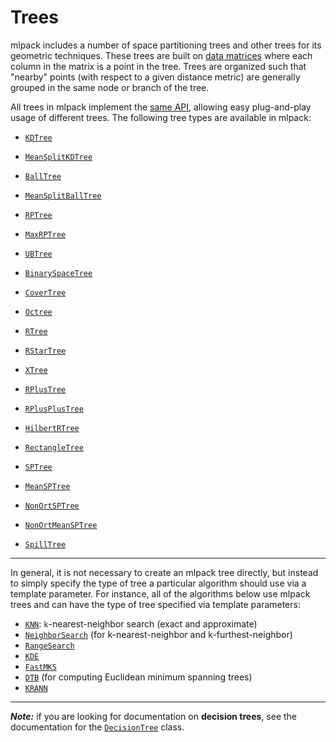 # Trees

mlpack includes a number of space partitioning trees and other trees for its
geometric techniques.  These trees are built on [data matrices](../matrices.md)
where each column in the matrix is a point in the tree.  Trees are organized
such that "nearby" points (with respect to a given distance metric) are
generally grouped in the same node or branch of the tree.

All trees in mlpack implement
the [same API](../../developer/trees.md), allowing easy plug-and-play usage of
different trees.  The following tree types are available in mlpack:

 * [`KDTree`](trees/kdtree.md)
 * [`MeanSplitKDTree`](trees/mean_split_kdtree.md)
 * [`BallTree`](trees/ball_tree.md)
 * [`MeanSplitBallTree`](trees/mean_split_ball_tree.md)
 * [`RPTree`](trees/rp_tree.md)
 * [`MaxRPTree`](trees/max_rp_tree.md)
 * [`UBTree`](trees/ub_tree.md)
 * [`BinarySpaceTree`](trees/binary_space_tree.md)

 * [`CoverTree`](trees/cover_tree.md)

 * [`Octree`](trees/octree.md)

 * [`RTree`](trees/r_tree.md)
 * [`RStarTree`](trees/r_star_tree.md)
 * [`XTree`](trees/x_tree.md)
 * [`RPlusTree`](trees/r_plus_tree.md)
 * [`RPlusPlusTree`](trees/r_plus_plus_tree.md)
 * [`HilbertRTree`](trees/hilbert_r_tree.md)
 * [`RectangleTree`](trees/rectangle_tree.md)

 * [`SPTree`](trees/sp_tree.md)
 * [`MeanSPTree`](trees/mean_sp_tree.md)
 * [`NonOrtSPTree`](trees/non_ort_sp_tree.md)
 * [`NonOrtMeanSPTree`](trees/non_ort_mean_sp_tree.md)
 * [`SpillTree`](trees/spill_tree.md)

---

In general, it is not necessary to create an mlpack tree directly, but instead
to simply specify the type of tree a particular algorithm should use via a
template parameter.  For instance, all of the algorithms below use mlpack trees
and can have the type of tree specified via template parameters:

<!-- TODO: document these! -->

 * [`KNN`](../methods/knn.md): `k`-nearest-neighbor search (exact and
   approximate)
 * [`NeighborSearch`](/src/mlpack/methods/neighbor_search/neighbor_search.hpp)
   (for k-nearest-neighbor and k-furthest-neighbor)
 * [`RangeSearch`](/src/mlpack/methods/range_search/range_search.hpp)
 * [`KDE`](/src/mlpack/methods/kde/kde.hpp)
 * [`FastMKS`](/src/mlpack/methods/fastmks/fastmks.hpp)
 * [`DTB`](/src/mlpack/methods/emst/dtb.hpp) (for computing Euclidean minimum
   spanning trees)
 * [`KRANN`](/src/mlpack/methods/rann/rann.hpp)

---

***Note:*** if you are looking for documentation on **decision trees**, see the
documentation for the [`DecisionTree`](../methods/decision_tree.md) class.

